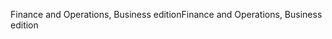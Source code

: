 <span data-ttu-id="d234c-101">Finance and Operations, Business edition</span><span class="sxs-lookup"><span data-stu-id="d234c-101">Finance and Operations, Business edition</span></span>